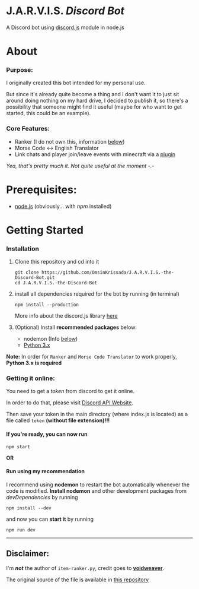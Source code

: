 # **J.A.R.V.I.S. *Discord Bot***

A Discord bot using [discord.js](https://discord.js.org) module in node.js

# About
### Purpose:
I originally created this bot intended for my personal use.

But since it's already quite become a thing and I don't want it to just sit around doing nothing on my hard drive, I decided to publish it, so there's a possibility that someone might find it useful (maybe for who want to get started, this could be an example).

### Core Features:
- Ranker (I do not own this, information [below](#disclaimer))
- Morse Code <-> English Translator
- Link chats and player join/leave events with minecraft via a [plugin](https://github.com/OmsinKrissada/ChatLinker)

*Yea, that's pretty much it. Not quite useful at the moment -.-*

# Prerequisites:
- [node.js](https://nodejs.org/en/download/) (obviously... with *npm* installed)

# Getting Started
### Installation
1. Clone this repository and cd into it
   ```
   git clone https://github.com/OmsinKrissada/J.A.R.V.I.S.-the-Discord-Bot.git
   cd J.A.R.V.I.S.-the-Discord-Bot
   ```

2. install all dependencies required for the bot by running (in terminal)
   ```
   npm install --production
   ```
   More info about the discord.js library [here](https://discord.js.org/#/)

3. (Optional) Install **recommended packages** below:
   * nodemon (Info [below](#run-using-my-recommendation))
   * [Python 3.x](https://www.python.org/downloads/)

**Note:** In order for `Ranker` and `Morse Code Translator` to work properly, **Python 3.x is required**

### Getting it online:

You need to get a *token* from discord to get it online.

In order to do that, please visit [Discord API Website](https://discordapp.com/developers).

Then save your token in the main directory (where index.js is located) as a file called `token` **(without file extension)!!!**

#### If you're ready, you can now run
```
npm start
```

**OR**

#### Run using my recommendation
I recommend using **nodemon** to restart the bot automatically whenever the code is modified.
**Install nodemon** and other development packages from *devDependencies* by running
```
npm install --dev
```
and now you can **start it** by running
```
npm run dev
```

---
## Disclaimer:
I'm ***not*** the author of `item-ranker.py`, credit goes to [**voidweaver**](https://github.com/voidweaver).

The original source of the file is available in [this repository](https://github.com/voidweaver/item-ranker)
